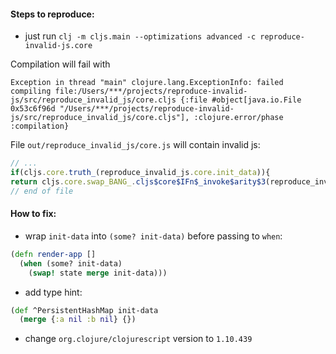 #### Steps to reproduce:
- just run `clj -m cljs.main --optimizations advanced -c reproduce-invalid-js.core`

Compilation will fail with
```
Exception in thread "main" clojure.lang.ExceptionInfo: failed compiling file:/Users/***/projects/reproduce-invalid-js/src/reproduce_invalid_js/core.cljs {:file #object[java.io.File 0x53c6f96d "/Users/***/projects/reproduce-invalid-js/src/reproduce_invalid_js/core.cljs"], :clojure.error/phase :compilation}
```

File `out/reproduce_invalid_js/core.js` will contain invalid js:
```js
// ...
if(cljs.core.truth_(reproduce_invalid_js.core.init_data)){
return cljs.core.swap_BANG_.cljs$core$IFn$_invoke$arity$3(reproduce_invalid_js.core.state,cljs.core.merge
// end of file
```

#### How to fix:
- wrap `init-data` into `(some? init-data)` before passing to `when`:
```clojure
(defn render-app []
  (when (some? init-data)
    (swap! state merge init-data)))
```
- add type hint:
```clojure
(def ^PersistentHashMap init-data
  (merge {:a nil :b nil} {})
```
- change `org.clojure/clojurescript` version to `1.10.439`